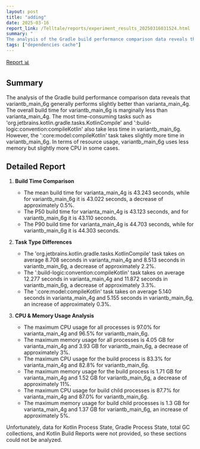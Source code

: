 ```yaml
---
layout: post
title: "adding"
date: 2025-03-16
report_link: /Telltale/reports/experiment_results_20250316031524.html
summary: " 
The analysis of the Gradle build performance comparison data reveals that variantb_main_6g generally performs slightly better than varianta_main_4g. The overall build time for variantb_main_6g is marginally less than varianta_main_4g. The most time-consuming tasks such as 'org.jetbrains.kotlin.gradle.tasks.KotlinCompile' and ':build-logic:convention:compileKotlin' also take less time in variantb_main_6g. However, the ':core:model:compileKotlin' task takes slightly more time in variantb_main_6g. In terms of resource usage, variantb_main_6g uses less memory but slightly more CPU in some cases."
tags: ["dependencies cache"]
---
```

[Report 📊](../../reports/experiment_results_20250316031524.html)
## Summary
The analysis of the Gradle build performance comparison data reveals that variantb_main_6g generally performs slightly better than varianta_main_4g. The overall build time for variantb_main_6g is marginally less than varianta_main_4g. The most time-consuming tasks such as 'org.jetbrains.kotlin.gradle.tasks.KotlinCompile' and ':build-logic:convention:compileKotlin' also take less time in variantb_main_6g. However, the ':core:model:compileKotlin' task takes slightly more time in variantb_main_6g. In terms of resource usage, variantb_main_6g uses less memory but slightly more CPU in some cases.

## Detailed Report

1. **Build Time Comparison**
   - The mean build time for varianta_main_4g is 43.243 seconds, while for variantb_main_6g it is 43.022 seconds, a decrease of approximately 0.5%.
   - The P50 build time for varianta_main_4g is 43.123 seconds, and for variantb_main_6g it is 43.110 seconds.
   - The P90 build time for varianta_main_4g is 44.703 seconds, while for variantb_main_6g it is 44.303 seconds.

2. **Task Type Differences**
   - The 'org.jetbrains.kotlin.gradle.tasks.KotlinCompile' task takes on average 8.708 seconds in varianta_main_4g and 8.513 seconds in variantb_main_6g, a decrease of approximately 2.2%.
   - The ':build-logic:convention:compileKotlin' task takes on average 12.277 seconds in varianta_main_4g and 11.872 seconds in variantb_main_6g, a decrease of approximately 3.3%.
   - The ':core:model:compileKotlin' task takes on average 5.140 seconds in varianta_main_4g and 5.155 seconds in variantb_main_6g, an increase of approximately 0.3%.

3. **CPU & Memory Usage Analysis**
   - The maximum CPU usage for all processes is 97.0% for varianta_main_4g and 96.5% for variantb_main_6g.
   - The maximum memory usage for all processes is 4.05 GB for varianta_main_4g and 3.93 GB for variantb_main_6g, a decrease of approximately 3%.
   - The maximum CPU usage for the build process is 83.3% for varianta_main_4g and 82.8% for variantb_main_6g.
   - The maximum memory usage for the build process is 1.71 GB for varianta_main_4g and 1.52 GB for variantb_main_6g, a decrease of approximately 11%.
   - The maximum CPU usage for build child processes is 87.7% for varianta_main_4g and 87.0% for variantb_main_6g.
   - The maximum memory usage for build child processes is 1.3 GB for varianta_main_4g and 1.37 GB for variantb_main_6g, an increase of approximately 5%.

Unfortunately, data for Kotlin Process State, Gradle Process State, total GC collections, and Kotlin Build Reports were not provided, so these sections could not be analyzed.
